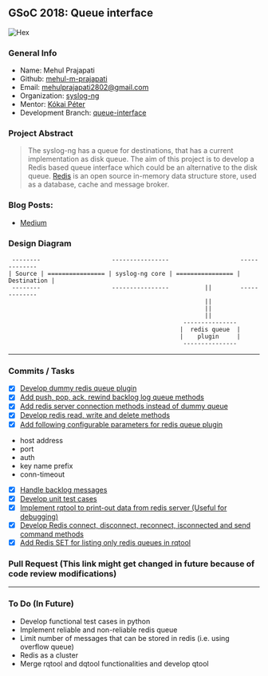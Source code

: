 ## GSoC 2018: Queue interface
![Hex](https://img.shields.io/badge/gsoc-syslog--ng-blue.svg)

### General Info
- Name: Mehul Prajapati
- Github: [mehul-m-prajapati](https://github.com/mehul-m-prajapati)
- Email: mehulprajapati2802@gmail.com
- Organization: [syslog-ng](https://github.com/balabit/syslog-ng)
- Mentor: [Kókai Péter](https://github.com/Kokan)
- Development Branch: [queue-interface](https://github.com/mehul-m-prajapati/syslog-ng/tree/queue-interface)

### Project Abstract
> The syslog-ng has a queue for destinations, that has a current implementation as disk queue. The aim of this project is to develop a Redis based queue interface which could be an alternative to the disk queue.
> [Redis](https://github.com/antirez/redis) is an open source in-memory data structure store, used as a database, cache and message broker.

### Blog Posts:
- [Medium](https://medium.com/@Mehul2802/compiling-syslog-ng-source-code-on-ubuntu-16-04-9bd93ecf02ef)

### Design Diagram
```
 --------                    ----------------                    -------------
| Source | ================ | syslog-ng core | ================ | Destination | 
 --------                    ----------------          ||        -------------
                                                       ||
                                                       ||
                                                       ||
                                                 ---------------      
                                                |  redis queue  |
                                                |    plugin     |
                                                 ---------------
```                          
---

### Commits / Tasks
- [X] [Develop dummy redis queue plugin](https://github.com/mehul-m-prajapati/syslog-ng/commit/f450a498dbf71d8f274047b5ee88830a664e0425)
- [X] [Add push, pop, ack, rewind backlog log queue methods](https://github.com/mehul-m-prajapati/syslog-ng/commit/f450a498dbf71d8f274047b5ee88830a664e0425)
- [X] [Add redis server connection methods instead of dummy queue](https://github.com/mehul-m-prajapati/syslog-ng/commit/aa4d15e52a74d562a5ae32bd10b6904759809111)
- [X] [Develop redis read, write and delete methods](https://github.com/mehul-m-prajapati/syslog-ng/commit/d27ef47669bcfa45e47c3b838921c0721fabbcbb)
- [X] [Add following configurable parameters for redis queue plugin](https://github.com/mehul-m-prajapati/syslog-ng/commit/0ef82502f218a16ce891301611d653b9b9ca9820)
* host address
* port
* auth
* key name prefix
* conn-timeout
- [X] [Handle backlog messages](https://github.com/mehul-m-prajapati/syslog-ng/commit/eac566f3417987b33dc9fd20423ab978890719cb)
- [X] [Develop unit test cases](https://github.com/mehul-m-prajapati/syslog-ng/commit/24121a18798004e6696b65ad7624ddb86284997d)
- [X] [Implement rqtool to print-out data from redis server (Useful for debugging)](https://github.com/mehul-m-prajapati/syslog-ng/commit/62666321c48464057ca9dbac4f3008d9d6900a98)
- [X] [Develop Redis connect, disconnect, reconnect, isconnected and send command methods](https://github.com/mehul-m-prajapati/syslog-ng/commit/1859d07733060703c87e6a38f299ceae8462ca3a)
- [X] [Add Redis SET for listing only redis queues in rqtool](https://github.com/mehul-m-prajapati/syslog-ng/commit/d8d569ab4bf2f6bd3cef3e654b40231282e9da1f)

### Pull Request (This link might get changed in future because of code review modifications)


---
### To Do (In Future)
- Develop functional test cases in python
- Implement reliable and non-reliable redis queue
- Limit number of messages that can be stored in redis (i.e. using overflow queue)
- Redis as a cluster
- Merge rqtool and dqtool functionalities and develop qtool

